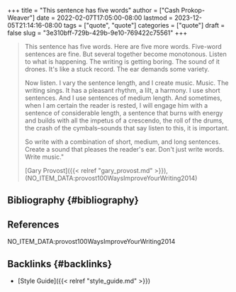 +++
title = "This sentence has five words"
author = ["Cash Prokop-Weaver"]
date = 2022-02-07T17:05:00-08:00
lastmod = 2023-12-05T21:14:16-08:00
tags = ["quote", "quote"]
categories = ["quote"]
draft = false
slug = "3e310bff-729b-429b-9e10-769422c75561"
+++

> This sentence has five words. Here are five more words. Five-word sentences are fine. But several together become monotonous. Listen to what is happening. The writing is getting boring. The sound of it drones. It's like a stuck record. The ear demands some variety.
>
> Now listen. I vary the sentence length, and I create music. Music. The writing sings. It has a pleasant rhythm, a lilt, a harmony. I use short sentences. And I use sentences of medium length. And sometimes, when I am certain the reader is rested, I will engage him with a sentence of considerable length, a sentence that burns with energy and builds with all the impetus of a crescendo, the roll of the drums, the crash of the cymbals–sounds that say listen to this, it is important.
>
> So write with a combination of short, medium, and long sentences. Create a sound that pleases the reader's ear. Don't just write words. Write music."
>
> [Gary Provost]({{< relref "gary_provost.md" >}}), (NO_ITEM_DATA:provost100WaysImproveYourWriting2014)


## Bibliography {#bibliography}

## References

<style>.csl-entry{text-indent: -1.5em; margin-left: 1.5em;}</style><div class="csl-bib-body">
  <div class="csl-entry">NO_ITEM_DATA:provost100WaysImproveYourWriting2014</div>
</div>


## Backlinks {#backlinks}

-   [Style Guide]({{< relref "style_guide.md" >}})
